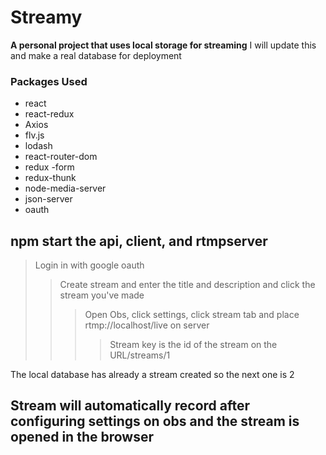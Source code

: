# Streamy

**A personal project that uses local storage for streaming**
I will update this and make a real database for deployment

### Packages Used
+ react
+ react-redux
+ Axios
+ flv.js
+ lodash
+ react-router-dom
+ redux -form
+ redux-thunk
+ node-media-server
+ json-server
+ oauth

## npm start the api, client, and rtmpserver
> Login in with google oauth
>> Create stream and enter the title and description and click the stream you've made
>>> Open Obs, click settings, click stream tab and place rtmp://localhost/live on server
>>>> Stream key is the id of the stream on the URL/streams/1

The local database has already a stream created so the next one is 2

## Stream will automatically record after configuring settings on obs and the stream is opened in the browser
